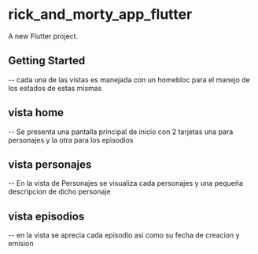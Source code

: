 # rick_and_morty_app_flutter

A new Flutter project.

## Getting Started
-- cada una de las vistas es manejada con un homebloc para el manejo de los estados de estas mismas
## vista home
-- Se presenta una pantalla principal de inicio con 2 tarjetas una para personajes y la otra para los episodios
## vista personajes
-- En la vista de Personajes se visualiza cada personajes y una pequeña descripcion de dicho personaje
## vista episodios 
-- en la vista se aprecia cada episodio asi como su fecha de creacion y emision

